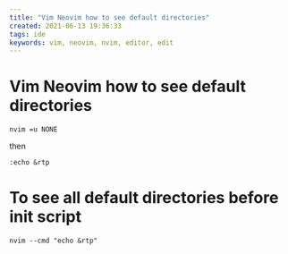 ```yaml
---
title: "Vim Neovim how to see default directories"
created: 2021-06-13 19:36:33
tags: ide
keywords: vim, neovim, nvim, editor, edit
---
```


# Vim Neovim how to see default directories

`nvim =u NONE`

then

`:echo &rtp`

# To see all default directories before init script

`nvim --cmd "echo &rtp"`

